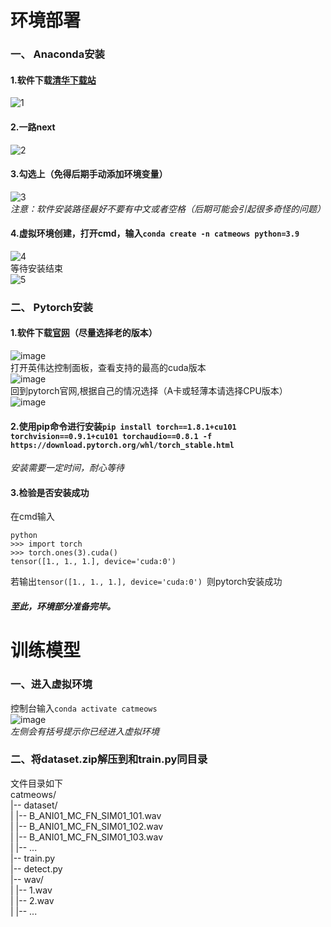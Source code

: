 # 环境部署

### 一、 Anaconda安装  
#### 1.软件下载[清华下载站](https://mirrors.tuna.tsinghua.edu.cn/anaconda/miniconda/)  
![1](https://github.com/hemo528/CatMeows_recogintion/assets/40025914/c93e80f0-6cff-48a3-9e1e-ad5505b92b89)  
#### 2.一路next  
![2](https://github.com/hemo528/CatMeows_recogintion/assets/40025914/7f96a272-f6b9-4a67-be4e-0f2de720fc44)  
#### 3.勾选上（免得后期手动添加环境变量）  
![3](https://github.com/hemo528/CatMeows_recogintion/assets/40025914/21709f19-8558-4f14-ab05-7579dde1680a)  
*注意：软件安装路径最好不要有中文或者空格（后期可能会引起很多奇怪的问题）*  
#### 4.虚拟环境创建，打开cmd，输入`conda create -n catmeows python=3.9`  
![4](https://github.com/hemo528/CatMeows_recogintion/assets/40025914/b1314fdd-6be0-4bc1-8b27-60ce72ea3698)  
等待安装结束  
![5](https://github.com/hemo528/CatMeows_recogintion/assets/40025914/afee767e-d851-4562-b9a2-da54cd4f3e90)  
### 二、 Pytorch安装  
#### 1.软件下载[官网](https://pytorch.org/)（尽量选择老的版本）  
![image](https://github.com/hemo528/CatMeows_recogintion/assets/40025914/3e24fc72-e898-436f-83d7-760854417cda)  
打开英伟达控制面板，查看支持的最高的cuda版本  
![image](https://github.com/hemo528/CatMeows_recogintion/assets/40025914/c309cffa-b30c-4fd0-bc38-eac286a4dde2)  
回到pytorch官网,根据自己的情况选择（A卡或轻薄本请选择CPU版本）  
![image](https://github.com/hemo528/CatMeows_recogintion/assets/40025914/97d2bcac-f56a-438b-b878-acf10ff9e469)  
#### 2.使用pip命令进行安装`pip install torch==1.8.1+cu101 torchvision==0.9.1+cu101 torchaudio==0.8.1 -f https://download.pytorch.org/whl/torch_stable.html`  
*安装需要一定时间，耐心等待*  
#### 3.检验是否安装成功  
在cmd输入  
```
python
>>> import torch  
>>> torch.ones(3).cuda()  
tensor([1., 1., 1.], device='cuda:0')  
```  
若输出`tensor([1., 1., 1.], device='cuda:0') `则pytorch安装成功  
##### 至此，环境部分准备完毕。  
# 训练模型  

### 一、进入虚拟环境  
控制台输入`conda activate catmeows`  
![image](https://github.com/hemo528/CatMeows_recogintion/assets/40025914/7130f7dd-9dbf-4563-b3b3-28705f1eb1ee)  
*左侧会有括号提示你已经进入虚拟环境*  
### 二、将dataset.zip解压到和train.py同目录
文件目录如下  
catmeows/  
|-- dataset/  
|   |-- B_ANI01_MC_FN_SIM01_101.wav  
|   |-- B_ANI01_MC_FN_SIM01_102.wav  
|   |-- B_ANI01_MC_FN_SIM01_103.wav  
|   |-- ...  
|-- train.py  
|-- detect.py  
|-- wav/  
|   |-- 1.wav  
|   |-- 2.wav  
|   |-- ...  












